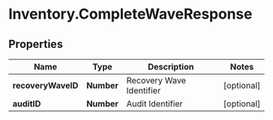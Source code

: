 # Inventory.CompleteWaveResponse

## Properties

Name | Type | Description | Notes
------------ | ------------- | ------------- | -------------
**recoveryWaveID** | **Number** | Recovery Wave Identifier | [optional] 
**auditID** | **Number** | Audit Identifier | [optional] 


